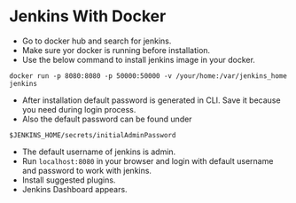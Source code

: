 # Jenkins With Docker

- Go to docker hub and search for jenkins.
- Make sure yor docker is running before installation.
- Use the below command to install jenkins image in your docker.

```
docker run -p 8080:8080 -p 50000:50000 -v /your/home:/var/jenkins_home jenkins
```

- After installation default password is generated in CLI. Save it because you need during login process.
- Also the default password can be found under

```
$JENKINS_HOME/secrets/initialAdminPassword

```

- The default username of jenkins is admin.
- Run `localhost:8080` in your browser and login with default username and password to work with jenkins.
- Install suggested plugins.
- Jenkins Dashboard appears.
